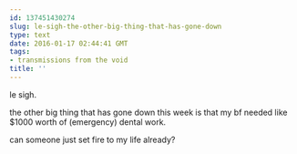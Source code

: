 ```yaml
---
id: 137451430274
slug: le-sigh-the-other-big-thing-that-has-gone-down
type: text
date: 2016-01-17 02:44:41 GMT
tags:
- transmissions from the void
title: ''
---
```

<p>le sigh.</p>

<p>the other big thing that has gone down this week is that my bf needed like $1000 worth of (emergency) dental work.</p>

<p>can someone just set fire to my life already?</p>